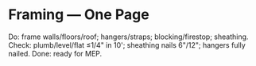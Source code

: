 # Framing — One Page

Do: frame walls/floors/roof; hangers/straps; blocking/firestop; sheathing.
Check: plumb/level/flat ≤1/4" in 10'; sheathing nails 6"/12"; hangers fully nailed.
Done: ready for MEP.
